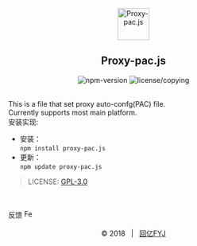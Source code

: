 <div align=center>
  <img src="https://huiyifyj.github.io/Proxy-pac.js/images/icons/paper_plane.svg" alt="Proxy-pac.js" width="64"/>
	<h2>Proxy-pac.js</h2>
  <img src="https://img.shields.io/npm/v/proxy-pac.js.svg?style=flat-square" alt="npm-version">
  <img src="https://img.shields.io/github/license/huiyifyj/Proxy-pac.js.svg?style=flat-square" alt="license/copying">
</div>
<br>

This is a file that set proxy auto-confg(PAC) file.<br>
Currently supports most main platform.<br>
安装实现:
- 安装：<br>
  `npm install proxy-pac.js`
- 更新：<br>
  `npm update proxy-pac.js`

> LICENSE: [GPL-3.0](https://github.com/huiyifyj/Proxy-pac.js/blob/master/LICENSE)

<br>
<br>
反馈
<a href="https://github.com/huiyifyj/Proxy-pac.js/issues">
	<img src="https://huiyifyj.github.io/Proxy-pac.js/images/icons/feedback.svg" alt="Feedback" width="16"/>
</a>
<br>
<br>
<div align=center>
	&copy; 2018 &nbsp; | &nbsp; <a href="http://huiyifyj.cn">回亿FYJ</a>
</div>
